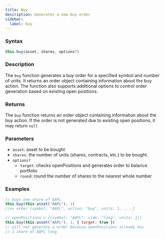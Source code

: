 ```yaml
---
title: Buy
description: Generates a new buy order
sidebar:
  label: buy
---
```


### Syntax

```javascript
this.buy(asset, shares, options?)
```

### Description

The `buy` function generates a buy order for a specified symbol and number of units. It returns an order object containing information about the buy action.
The function also supports additional options to control order generation based on existing open positions.

### Returns

The `buy` function returns an order object containing information about the buy action. If the order is not generated due to existing open positions, it may return `null`&#x20;

### Parameters

- `asset`: asset to be bought
- `shares`: the number of units (shares, contracts, etc.) to be bought.
- `options?`
  - `target`: checks openPositions and generates order to balance portfolio
  - `round`: round the number of shares to the nearest whole number

### Examples

```javascript
// buys one share of AAPL
this.buy(this.asset("AAPL"), 1)
//=> order {symbol: "AAPL", action: "buy", units: 1, ....}

// openPositions = [{symbol: "AAPL", side: "long", units: 1}]
this.buy(this.asset("AAPL"), 1, { target: true })
// will not generate a order because openPositions already has
// 1 share of AAPL long
```